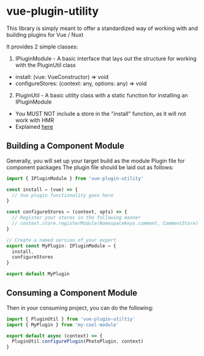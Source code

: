 # vue-plugin-utility

This library is simply meant to offer a standardized way of working with and building plugins for Vue / Nuxt

It provides 2 simple classes:
1. IPluginModule - A basic interface that lays out the structure for working with the PluginUtil class
  * install: (vue: VueConstructor<any>) => void
  * configureStores: (context: any, options: any) => void
2. PluginUtil - A basic utility class with a static function for installing an IPluginModule
  * You MUST NOT include a store in the "install" function, as it will not work with HMR
  * Explained [here](https://github.com/nuxt/nuxt.js/issues/2267)


## Building a Component Module
Generally, you will set up your target build as the module Plugin file for component packages
The plugin file should be laid out as follows:

```typescript
import { IPluginModule } from 'vue-plugin-utility'

const install = (vue) => {
  // Vue plugin functionality goes here
}

const configureStores = (context, opts) => {
  // Register your stores in the following manner
  // context.store.registerModule(NamespaceKeys.comment, CommentStore)
}

// Create a named version of your export
export const MyPlugin: IPluginModule = {
  install,
  configureStores
}

export default MyPlugin
```

## Consuming a Component Module
Then in your consuming project, you can do the following:

```typescript
import { PluginUtil } from 'vue-plugin-utiltiy'
import { MyPlugin } from 'my-cool-module'

export default async (context) => {
  PluginUtil.configurePlugin(PhotoPlugin, context)
}
```
